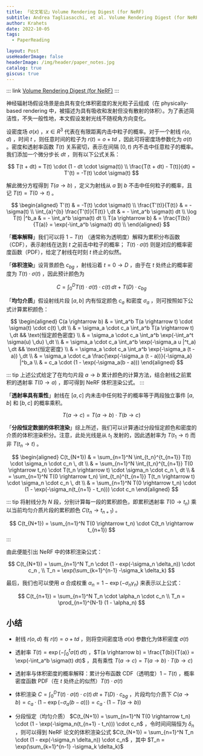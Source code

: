 ```yaml
---
title: 「论文笔记」Volume Rendering Digest (for NeRF)
subtitle: Andrea Tagliasacchi, et al. Volume Rendering Digest (for NeRF). arXiv 2022
author: Krahets
date: 2022-10-05
tags: 
  - PaperReading

layout: Post
useHeaderImage: false
headerImage: /img/header/paper_notes.jpg
catalog: true
giscus: true
---
```


::: link [Volume Rendering Digest (for NeRF)](https://arxiv.org/pdf/2209.02417.pdf)
:::

神经辐射场假设场景是由具有变化体积密度的发光粒子云组成（在 physically-based rendering 中，被描述为具有吸收和发射但没有散射的体积）。为了表述简洁性，不失一般性地，本文假设发射光线不随视角方向变化。

设密度场 $\sigma(x)$ ，$x \in R^3$ 代表在有限距离内击中粒子的概率。对于一个射线 $r(o, d)$ ，时间 $t$ ，则任意时间的粒子为 $r(t) = o + td$ ，因此可将密度场参数化为 $\sigma(t)$ 。密度和透射率函数 $T(t)$ 关系密切，表示在间隔 $[0, t)$ 内不击中任意粒子的概率。我们添加一个微分步长 $dt$ ，则有以下公式关系：

$$
T(t + dt) = T(t) \cdot (1 - dt \cdot \sigma(t)) \\
\frac{T(t + dt) - T(t)}{dt} = T'(t) =  -T(t) \cdot \sigma(t)
$$

解此微分方程得到 $T(a \rightarrow b)$ ，定义为射线从 $a$ 到 $b$ 不击中任何粒子的概率，且记 $T(t) = T(0 \rightarrow t)$ 。

$$
\begin{aligned}
T'(t) & = -T(t) \cdot \sigma(t) \\
\frac{T'(t)}{T(t)} & = -\sigma(t) \\
\int_{a}^{b} \frac{T'(t)}{T(t)} \,dt & = - \int_a^b \sigma(t) dt \\
\log T(t) |^b_a & = - \int_a^b \sigma(t) dt \\
T(a \rightarrow b) & = \frac{T(b)}{T(a)} = \exp(-\int_a^b \sigma(t) dt) \\
\end{aligned}
$$

「**概率解释**」我们可以将 $1 - T(t)$ （通常称为透明度）解释为累积分布函数（CDF），表示射线在达到 $t$ 之前击中粒子的概率； $T(t) \cdot \sigma(t)$ 则是对应的概率密度函数（PDF），给定了射线在时刻 $t$ 终止的似然。

「**体积渲染**」设背景颜色 $c_{bg}$ ，射线沿着 $t = 0 \rightarrow D$ ，由于在 $t$ 处终止的概率密度为 $T(t) \cdot \sigma(t)$ ，因此预计颜色为

$$
C = \int_0^D T(t) \cdot \sigma(t) \cdot c(t) \,dt + T(D) \cdot c_{bg}
$$

「**均匀介质**」假设射线片段 $[a, b]$ 内有恒定颜色 $c_a$ 和密度 $\sigma_a$ ，则可按照如下公式计算累积颜色：

$$
\begin{aligned}
C(a \rightarrow b) & = \int_a^b T(a \rightarrow t) \cdot \sigma(t) \cdot c(t) \,dt \\
& = \sigma_a \cdot c_a \int_a^b T(a \rightarrow t) \,dt && \text{恒定颜色密度} \\
& = \sigma_a \cdot c_a \int_a^b \exp(-\int_a^t \sigma(u) \,du) \,dt \\
& = \sigma_a \cdot c_a \int_a^b \exp(-\sigma_a u |^t_a) \,dt && \text{恒定密度} \\
& = \sigma_a \cdot c_a \int_a^b \exp(-\sigma_a (t - a)) \,dt \\
& = \sigma_a \cdot c_a \frac{\exp(-\sigma_a (t - a))}{-\sigma_a} |^b_a \\
& = c_a \cdot (1 - \exp(-\sigma_a(b - a)))
\end{aligned}
$$

::: tip
上述公式给定了在均匀片段 $a \rightarrow b$ 累计颜色的计算方法，结合射线之前累积的透射率 $T(0 \rightarrow a)$ ，即可得到 NeRF 体积渲染公式。
:::

「**透射率具有乘性**」射线在 $[a, c]$ 内未击中任何粒子的概率等于两段独立事件 $[a, b]$ 和 $[b, c]$ 的概率乘积。

$$
T(a \rightarrow c) = T(a \rightarrow b) \cdot T(b \rightarrow c)
$$

「**分段恒定数据的体积渲染**」综上所述，我们可以计算通过分段恒定颜色和密度的介质的体积渲染积分。注意，此处光线是从 $t_1$ 发射的，因此透射率为 $T(t_1 \rightarrow t)$ 而非 $T(t_{n} \rightarrow t)$ 。

$$
\begin{aligned}
C(t_{N+1}) & = \sum_{n=1}^N \int_{t_n}^{t_{n+1}} T(t) \cdot \sigma_n \cdot c_n \, dt \\
& = \sum_{n=1}^N \int_{t_n}^{t_{n+1}} T(0 \rightarrow t_n) \cdot T(t_n \rightarrow t) \cdot \sigma_n \cdot c_n \, dt \\
& = \sum_{n=1}^N T(0 \rightarrow t_n) \int_{t_n}^{t_{n+1}} T(t_n \rightarrow t) \cdot \sigma_n \cdot c_n \, dt \\
& = \sum_{n=1}^N T(0 \rightarrow t_n) \cdot (1 - \exp(-\sigma_n(t_{n+1} - t_n))) \cdot c_n
\end{aligned}
$$

::: tip
将射线分为 $N$ 段，分别计算每一段的累积颜色，即累积透射率 $T(0 \rightarrow t_n)$ 乘以当前均匀介质片段的累积颜色 $C(t_n \rightarrow t_{n+1})$ 。

$$
C(t_{N+1}) = \sum_{n=1}^N T(0 \rightarrow t_n) \cdot C(t_n \rightarrow t_{n+1})
$$
:::

由此便能引出 NeRF 中的体积渲染公式：

$$
C(t_{N+1}) = \sum_{n=1}^N T_n \cdot (1 - exp(-\sigma_n \delta_n)) \cdot c_n , \\
T_n = \exp(\sum_{k=1}^{n-1} -\sigma_k \delta_k)
$$

最后，我们也可以使用 $\alpha$ 合成权重 $\alpha_n = 1 - \exp(- \sigma_n \gamma_n)$ 来表示以上公式：

$$
C(t_{n+1}) = \sum_{n=1}^N T_n \cdot \alpha_n \cdot c_n \\
T_n = \prod_{n=1}^{N-1} (1 - \alpha_n)
$$

## 小结

- 射线 $r(o,d)$ 有 $r(t) = o + td$ ，则将空间密度场 $\sigma(x)$ 参数化为体积密度 $\sigma(t)$

- 透射率 $T(t) = \exp(- \int_0^t \sigma(t) \, dt)$ ，$T(a \rightarrow b) = \frac{T(b)}{T(a)} = \exp(-\int_a^b \sigma(t) dt)$ ，具有乘性 $T(a \rightarrow c) = T(a \rightarrow b) \cdot T(b \rightarrow c)$

- 透射率与体积密度的概率解释：累计分布函数 CDF（透明度）$1 - T(t)$ ，概率密度函数 PDF（在 $t$ 处终止的似然）$T(t) \cdot \sigma(t)$

- 体积渲染 $C = \int_0^D T(t) \cdot \sigma(t) \cdot c(t) \,dt + T(D) \cdot c_{bg}$ ，片段均匀介质下 $C(a \rightarrow b) = c_a \cdot (1 - \exp(-\sigma_a(b - a))) = c_a \cdot (1 - T(a \rightarrow b))$

- 分段恒定（均匀介质） $C(t_{N+1}) = \sum_{n=1}^N T(0 \rightarrow t_n) \cdot (1 - \exp(-\sigma_n(t_{n+1} - t_n))) \cdot c_n$ ，令时间间隔恒为 $\delta_n$ ，则可以得到 NeRF 论文的体积渲染公式 $C(t_{N+1}) = \sum_{n=1}^N T_n \cdot (1 - exp(-\sigma_n \delta_n)) \cdot c_n$  ，其中 $T_n = \exp(\sum_{k=1}^{n-1} -\sigma_k \delta_k)$
